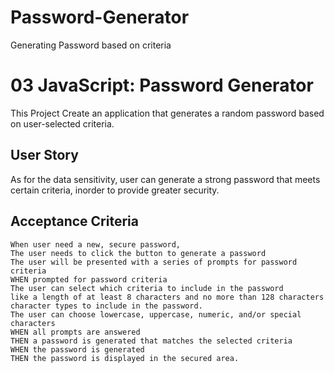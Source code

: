 # Password-Generator
Generating Password based on criteria

# 03 JavaScript: Password Generator

This Project Create an application that generates a random password based on user-selected criteria. 

## User Story

As for the data sensitivity, user can generate a strong password that meets certain criteria, inorder to provide greater security.

## Acceptance Criteria

```
When user need a new, secure password,
The user needs to click the button to generate a password
The user will be presented with a series of prompts for password criteria
WHEN prompted for password criteria
The user can select which criteria to include in the password
like a length of at least 8 characters and no more than 128 characters
character types to include in the password.
The user can choose lowercase, uppercase, numeric, and/or special characters
WHEN all prompts are answered
THEN a password is generated that matches the selected criteria
WHEN the password is generated
THEN the password is displayed in the secured area.
```


